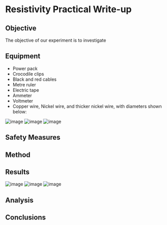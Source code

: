 # Resistivity Practical Write-up

## Objective
The objective of our experiment is to investigate

## Equipment
- Power pack
- Crocodile clips
- Black and red cables
- Metre ruler
- Electric tape
- Ammeter
- Voltmeter
- Copper wire, Nickel wire, and thicker nickel wire, with diameters shown below:

![image](https://user-images.githubusercontent.com/90699946/161150743-32f3353e-8f86-46f4-8b71-51a1d9810ab0.png)
![image](https://user-images.githubusercontent.com/90699946/161150780-80e10613-0cac-4e65-8d86-aef2f36f6579.png)
![image](https://user-images.githubusercontent.com/90699946/161150814-e9ddc771-623d-47cc-b8e4-8b928bab69ee.png)


## Safety Measures

## Method

## Results
![image](https://user-images.githubusercontent.com/90699946/161151668-0b97abbe-c085-451e-8762-c1ab3a6ff4b2.png)
![image](https://user-images.githubusercontent.com/90699946/161151703-2c575251-c6d9-492d-ab05-f597c12576a1.png)
![image](https://user-images.githubusercontent.com/90699946/161151757-fc84f9f0-770a-4554-bfd1-53fb6de05bfe.png)



## Analysis

## Conclusions

